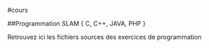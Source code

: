 #cours

##Programmation SLAM { C, C++, JAVA, PHP }

Retrouvez ici les fichiers sources des exercices de programmation
